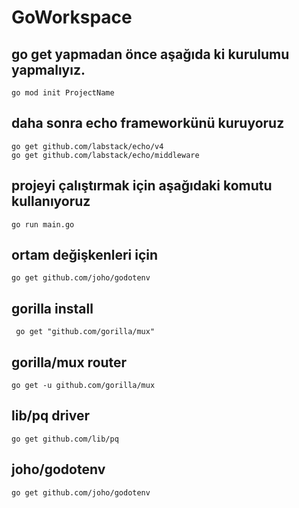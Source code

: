 # GoWorkspace
## go get yapmadan önce aşağıda ki kurulumu yapmalıyız.

```
go mod init ProjectName
```

## daha sonra echo frameworkünü kuruyoruz

```
go get github.com/labstack/echo/v4
go get github.com/labstack/echo/middleware
```
## projeyi çalıştırmak için aşağıdaki komutu kullanıyoruz
```
go run main.go
```

## ortam değişkenleri için 
```
go get github.com/joho/godotenv
```

## gorilla install
```
 go get "github.com/gorilla/mux"
```



## gorilla/mux router
```
go get -u github.com/gorilla/mux
```

## lib/pq driver
```
go get github.com/lib/pq
```

## joho/godotenv
```
go get github.com/joho/godotenv
```